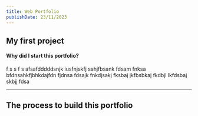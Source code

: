 ```yaml
---
title: Web Portfolio
publishDate: 23/11/2023
---
```


## My first project
#### Why did I start this portfolio?

f   s s f s afsafdddddsnjk iusfnjskfj sahjfbsank fdsam fnksa bfdnsahkfjbhkdajfdn fjdnsa fdsajk fnkdjsakj fksbaj jkfbsbkaj fkdbjl lkfdsbaj skbjj fdsa

---
## The process to build this portfolio